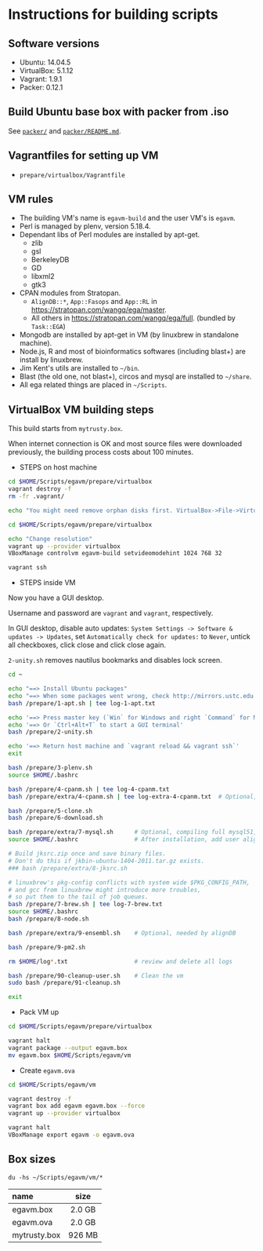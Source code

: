# Instructions for building scripts

## Software versions

* Ubuntu: 14.04.5
* VirtualBox: 5.1.12
* Vagrant: 1.9.1
* Packer: 0.12.1

## Build Ubuntu base box with packer from .iso

See [`packer/`](../packer/) and [`packer/README.md`](../packer/README.md).

## Vagrantfiles for setting up VM

* `prepare/virtualbox/Vagrantfile`

## VM rules

* The building VM's name is `egavm-build` and the user VM's is `egavm`.
* Perl is managed by plenv, version 5.18.4.
* Dependant libs of Perl modules are installed by apt-get.
    * zlib
    * gsl
    * BerkeleyDB
    * GD
    * libxml2
    * gtk3
* CPAN modules from Stratopan.
    * `AlignDB::*`, `App::Fasops` and `App::RL` in https://stratopan.com/wangq/ega/master.
    * All others in https://stratopan.com/wangq/ega/full. (bundled by `Task::EGA`)
* Mongodb are installed by apt-get in VM (by linuxbrew in standalone machine).
* Node.js, R and most of bioinformatics softwares (including blast+) are install by linuxbrew.
* Jim Kent's utils are installed to `~/bin`.
* Blast (the old one, not blast+), circos and mysql are installed to `~/share`.
* All ega related things are placed in `~/Scripts`.

## VirtualBox VM building steps

This build starts from `mytrusty.box`.

When internet connection is OK and most source files were downloaded previously, the building
process costs about 100 minutes.

* STEPS on host machine

```bash
cd $HOME/Scripts/egavm/prepare/virtualbox
vagrant destroy -f
rm -fr .vagrant/

echo "You might need remove orphan disks first. VirtualBox->File->Virtual Media Manager."

cd $HOME/Scripts/egavm/prepare/virtualbox

echo "Change resolution"
vagrant up --provider virtualbox
VBoxManage controlvm egavm-build setvideomodehint 1024 768 32

vagrant ssh
```

* STEPS inside VM

Now you have a GUI desktop.

Username and password are `vagrant` and `vagrant`, respectively.

In GUI desktop, disable auto updates: `System Settings -> Software & updates -> Updates`, set
`Automatically check for updates:` to `Never`, untick all checkboxes, click close and click close
again.

`2-unity.sh` removes nautilus bookmarks and disables lock screen.

```bash
cd ~

echo "==> Install Ubuntu packages"
echo "==> When some packages went wrong, check http://mirrors.ustc.edu.cn/ubuntu/ for updating status."
bash /prepare/1-apt.sh | tee log-1-apt.txt

echo '==> Press master key (`Win` for Windows and right `Command` for Mac) and type `terminal` to start a GUI terminal'
echo '==> Or `Ctrl+Alt+T` to start a GUI terminal'
bash /prepare/2-unity.sh

echo '==> Return host machine and `vagrant reload && vagrant ssh`'
exit

bash /prepare/3-plenv.sh
source $HOME/.bashrc

bash /prepare/4-cpanm.sh | tee log-4-cpanm.txt
bash /prepare/extra/4-cpanm.sh | tee log-extra-4-cpanm.txt  # Optional, needed by alignDB

bash /prepare/5-clone.sh
bash /prepare/6-download.sh

bash /prepare/extra/7-mysql.sh      # Optional, compiling full mysql51, needed by alignDB and building jksrc.
source $HOME/.bashrc                # After installation, add user alignDB to mysql.

# Build jksrc.zip once and save binary files.
# Don't do this if jkbin-ubuntu-1404-2011.tar.gz exists.
### bash /prepare/extra/8-jksrc.sh

# linuxbrew's pkg-config conflicts with system wide $PKG_CONFIG_PATH, 
# and gcc from linuxbrew might introduce more troubles,
# so put them to the tail of job queues.
bash /prepare/7-brew.sh | tee log-7-brew.txt
source $HOME/.bashrc
bash /prepare/8-node.sh

bash /prepare/extra/9-ensembl.sh    # Optional, needed by alignDB

bash /prepare/9-pm2.sh

rm $HOME/log*.txt                   # review and delete all logs

bash /prepare/90-cleanup-user.sh    # Clean the vm
sudo bash /prepare/91-cleanup.sh         

exit
```

* Pack VM up

```bash
cd $HOME/Scripts/egavm/prepare/virtualbox

vagrant halt
vagrant package --output egavm.box
mv egavm.box $HOME/Scripts/egavm/vm
```

* Create `egavm.ova`

```bash
cd $HOME/Scripts/egavm/vm

vagrant destroy -f
vagrant box add egavm egavm.box --force
vagrant up --provider virtualbox

vagrant halt
VBoxManage export egavm -o egavm.ova
```

## Box sizes

`du -hs ~/Scripts/egavm/vm/*`

| name         |  size  |
|:-------------|:------:|
| egavm.box    | 2.0 GB |
| egavm.ova    | 2.0 GB |
| mytrusty.box | 926 MB |
